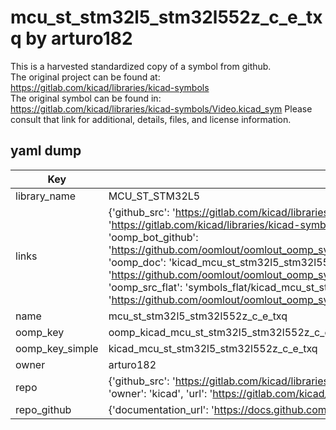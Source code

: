 # mcu_st_stm32l5_stm32l552z_c_e_txq by arturo182  
This is a harvested standardized copy of a symbol from github.  
The original project can be found at:  
https://gitlab.com/kicad/libraries/kicad-symbols  
The original symbol can be found in:
https://gitlab.com/kicad/libraries/kicad-symbols/Video.kicad_sym
Please consult that link for additional, details, files, and license information.  
## yaml dump  
| Key | Value |  
| --- | --- |  
| library_name | MCU_ST_STM32L5 |  
| links | {'github_src': 'https://gitlab.com/kicad/libraries/kicad-symbols/Video.kicad_sym', 'github_src_repo': 'https://gitlab.com/kicad/libraries/kicad-symbols', 'oomp_bot': 'kicad_mcu_st_stm32l5_stm32l552z_c_e_txq/working', 'oomp_bot_github': 'https://github.com/oomlout/oomlout_oomp_symbol_bot/tree/main/kicad_mcu_st_stm32l5_stm32l552z_c_e_txq/working', 'oomp_doc': 'kicad_mcu_st_stm32l5_stm32l552z_c_e_txq/working', 'oomp_doc_github': 'https://github.com/oomlout/oomlout_oomp_symbol_doc/tree/main/kicad_mcu_st_stm32l5_stm32l552z_c_e_txq/working', 'oomp_src_flat': 'symbols_flat/kicad_mcu_st_stm32l5_stm32l552z_c_e_txq/working', 'oomp_src_flat_github': 'https://github.com/oomlout/oomlout_oomp_symbol_src/tree/main/kicad_mcu_st_stm32l5_stm32l552z_c_e_txq/working'} |  
| name | mcu_st_stm32l5_stm32l552z_c_e_txq |  
| oomp_key | oomp_kicad_mcu_st_stm32l5_stm32l552z_c_e_txq |  
| oomp_key_simple | kicad_mcu_st_stm32l5_stm32l552z_c_e_txq |  
| owner | arturo182 |  
| repo | {'github_src': 'https://gitlab.com/kicad/libraries/kicad-symbols/Video.kicad_sym', 'name': 'libraries/kicad-symbols', 'owner': 'kicad', 'url': 'https://gitlab.com/kicad/libraries/kicad-symbols'} |  
| repo_github | {'documentation_url': 'https://docs.github.com/rest/repos/repos#get-a-repository', 'message': 'Not Found'} |  

